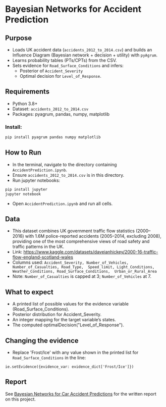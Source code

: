 # Bayesian Networks for Accident Prediction

## Purpose

* Loads UK accident data (```accidents_2012_to_2014.csv```) and builds an Influence Diagram (Bayesian network + decision + utility) with ```pyAgrum```.
* Learns probability tables (PTs/CPTs) from the CSV.
* Sets evidence for ```Road_Surface_Conditions``` and infers:
  * Posterior of ```Accident_Severity```
  * Optimal decision for ```Level_of_Response```.

## Requirements

* Python 3.8+
* Dataset: ```accidents_2012_to_2014.csv```
* Packages: pyagrum, pandas, numpy, matplotlib

### Install:
```bash
pip install pyagrum pandas numpy matplotlib
```

## How to Run

* In the terminal, navigate to the directory containing ```AccidentPrediction.ipynb```.
* Ensure ```accidents_2012_to_2014.csv``` is in this directory.
* Run jupyter notebooks:
```bash
pip install jupyter
jupyter notebook
```
* Open ```AccidentPrediction.ipynb``` and run all cells.

## Data

* This dataset combines UK government traffic flow statistics (2000–2016) 
with 1.6M police-reported accidents (2005–2014, excluding 2008), providing one 
of the most comprehensive views of road safety and traffic patterns in the UK.
* Link: https://www.kaggle.com/datasets/daveianhickey/2000-16-traffic-flow-england-scotland-wales
* Columns used: ```Accident_Severity, Number_of_Vehicles, Number_of_Casualties, Road_Type, 
Speed_limit, Light_Conditions, Weather_Conditions, Road_Surface_Conditions, 
Urban_or_Rural_Area```
* Note: ```Number_of_Casualties``` is capped at 3; ```Number_of_Vehicles``` at 7.

## What to expect

* A printed list of possible values for the evidence variable (Road_Surface_Conditions).
* Posterior distribution for Accident_Severity.
* An integer mapping for the target variable’s states.
* The computed optimalDecision("Level_of_Response").

## Changing the evidence

* Replace 'Frost/Ice' with any value shown in the printed list for ```Road_Surface_Conditions``` in the line:
```
ie.setEvidence({evidence_var: evidence_dict['Frost/Ice']})
```

## Report

See [Bayesian Networks for Car Accident Predictions](Bayesian%20Networks%20for%20Car%20Accident%20Predictions.pdf) for the written report on this project.
